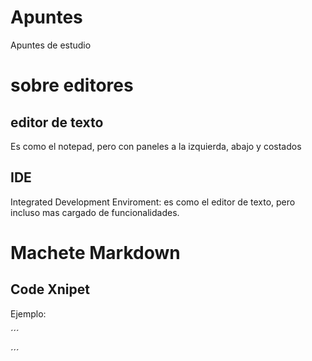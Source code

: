# Apuntes
Apuntes de estudio


# sobre editores

## editor de texto
Es como el notepad, pero con paneles a la izquierda, abajo y costados

## IDE
Integrated Development Enviroment: es como el editor de texto, pero incluso mas cargado de funcionalidades.

# Machete Markdown

## Code Xnipet

Ejemplo:

´´´
<head>
	<meta charset="UTF-8">
	<title>My AZA Website</title>
	<!-- THE TITLE element is the name of the page, it is also visible in the browser tab. Its always good practice to give each page an appropriate title. -->
	<meta name="description" content="A sample website, nothin fancy">
      <meta http-equiv="author" content="Francisco Campos Arias">
      <meta name="keywords" content="html, css, web, design, sample, practice">
      <!-- These are META TAGS, they're used to describe the website, this information is read mainly by search engines like GOOGLE, YAHOO, ETC... -->	
	<link rel="stylesheet" href="style.css">
	<script src="http://localhost:8080/target/target-script-min.js#anonymous"></script>
</head>
´´´